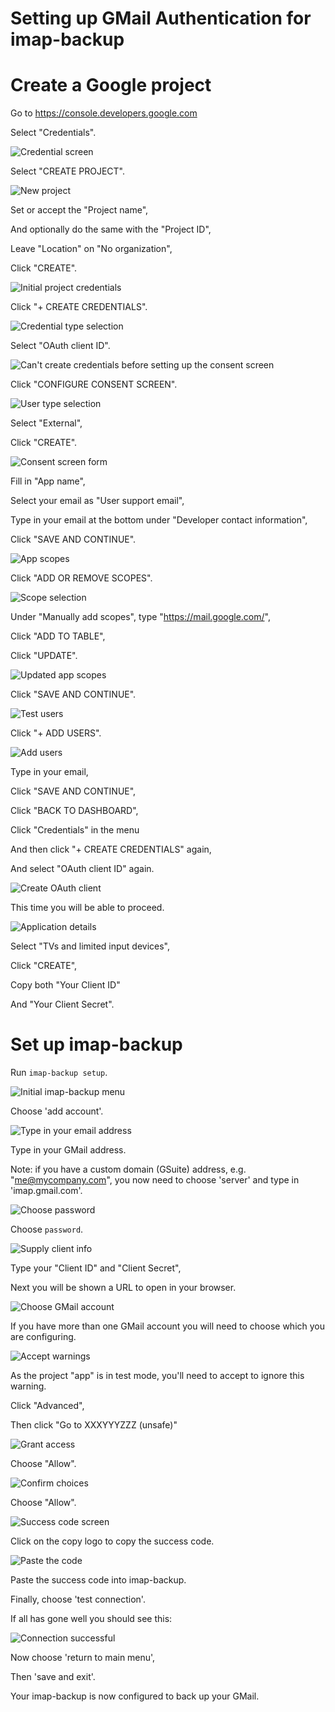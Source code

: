 # Setting up GMail Authentication for imap-backup

# Create a Google project

Go to https://console.developers.google.com

Select "Credentials".

![Credential screen](01-credentials-screen.png)

Select "CREATE PROJECT".

![New project](02-new-project.png)

Set or accept the "Project name",

And optionally do the same with the "Project ID",

Leave "Location" on "No organization",

Click "CREATE".

![Initial project credentials](03-initial-credentials-for-project.png)

Click "+ CREATE CREDENTIALS".

![Credential type selection](04-credential-type-selection.png)

Select "OAuth client ID".

![Can't create credentials before setting up the consent screen](05-cant-create-without-consent-setup.png)

Click "CONFIGURE CONSENT SCREEN".

![User type selection](06-user-type-selection.png)

Select "External",

Click "CREATE".

![Consent screen form](07-consent-screen-form.png)

Fill in "App name",

Select your email as "User support email",

Type in your email at the bottom under "Developer contact information",

Click "SAVE AND CONTINUE".

![App scopes](08-app-scopes.png)

Click "ADD OR REMOVE SCOPES".

![Scope selection](09-scope-selection.png)

Under "Manually add scopes", type "https://mail.google.com/",

Click "ADD TO TABLE",

Click "UPDATE".

![Updated app scopes](10-updated-app-scopes.png)

Click "SAVE AND CONTINUE".

![Test users](11-test-users.png)

Click "+ ADD USERS".

![Add users](12-add-users.png)

Type in your email,

Click "SAVE AND CONTINUE",

Click "BACK TO DASHBOARD",

Click "Credentials" in the menu

And then click "+ CREATE CREDENTIALS" again,

And select "OAuth client ID" again.

![Create OAuth client](13-create-oauth-client.png)

This time you will be able to proceed.

![Application details](14-application-details.png)

Select "TVs and limited input devices",

Click "CREATE",

Copy both "Your Client ID"

And "Your Client Secret".

# Set up imap-backup

Run `imap-backup setup`.

![Initial imap-backup menu](16-initial-menu.png)

Choose 'add account'.

![Type in your email address](17-inputting-the-email-address.png)

Type in your GMail address.

Note: if you have a custom domain (GSuite) address,
e.g. "me@mycompany.com", you now need to
choose 'server' and
type in 'imap.gmail.com'.

![Choose password](18-choose-password.png)

Choose `password`.

![Supply client info](19-supply-client-info.png)

Type your "Client ID" and "Client Secret",

Next you will be shown a URL to open in your browser.

![Choose GMail account](20-choose-gmail-account.png)

If you have more than one GMail account you will need to choose which
you are configuring.

![Accept warnings](21-accept-warnings.png)

As the project "app" is in test mode,
you'll need to accept to ignore this warning.

Click "Advanced",

Then click "Go to XXXYYYZZZ (unsafe)"

![Grant access](22-grant-access.png)

Choose "Allow".

![Confirm choices](24-confirm-choices.png)

Choose "Allow".

![Success code screen](25-success-code.png)

Click on the copy logo to copy the success code.

![Paste the code](26-type-code-into-imap_backup.png)

Paste the success code into imap-backup.

Finally, choose 'test connection'.

If all has gone well you should see this:

![Connection successful](27-success.png)

Now choose 'return to main menu',

Then 'save and exit'.

Your imap-backup is now configured to back up your GMail.

